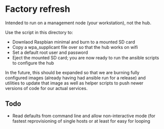 # Factory refresh

Intended to run on a management node (your workstation), not the hub.

Use the script in this directory to:
  * Downlaod Raspbian minimal and burn to a mounted SD card
  * Copy a wpa_supplicant file over so that the hub works on wifi
  * Set a default root user and password
  * Eject the mounted SD card; you are now ready to run the ansible scripts to configure the hub

  In the future, this should be expanded so that we are burning fully configured images (already having had ansible run for a release) and utilities to update that image as well as helper scripts to push newer versions of code for our actual services.


  ## Todo
  * Read defaults from command line and allow non-interactive mode (for fastest reprovisioning of single hosts or at least for easy for looping